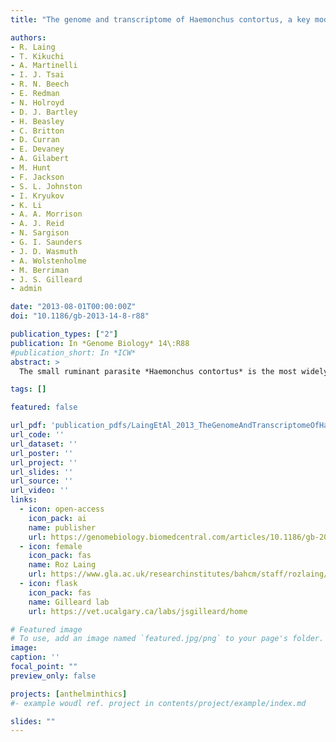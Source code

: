 ```yaml
---
title: "The genome and transcriptome of Haemonchus contortus, a key model parasite for drug and vaccine discovery"

authors:
- R. Laing
- T. Kikuchi
- A. Martinelli
- I. J. Tsai
- R. N. Beech
- E. Redman
- N. Holroyd
- D. J. Bartley
- H. Beasley
- C. Britton
- D. Curran
- E. Devaney
- A. Gilabert
- M. Hunt
- F. Jackson
- S. L. Johnston
- I. Kryukov
- K. Li
- A. A. Morrison
- A. J. Reid
- N. Sargison
- G. I. Saunders
- J. D. Wasmuth
- A. Wolstenholme
- M. Berriman
- J. S. Gilleard
- admin

date: "2013-08-01T00:00:00Z"
doi: "10.1186/gb-2013-14-8-r88"

publication_types: ["2"]
publication: In *Genome Biology* 14\:R88
#publication_short: In *ICW*
abstract: >
  The small ruminant parasite *Haemonchus contortus* is the most widely used parasitic nematode in drug discovery, vaccine development and anthelmintic resistance research. Its remarkable propensity to develop resistance threatens the viability of the sheep industry in many regions of the world and provides a cautionary example of the effect of mass drug administration to control parasitic nematodes. Its phylogenetic position makes it particularly well placed for comparison with the free-living nematode Caenorhabditis elegans and the most economically important parasites of livestock and humans. Here we report the detailed analysis of a draft genome assembly and extensive transcriptomic dataset for *H. contortus*. This represents the first genome to be published for a strongylid nematode and the most extensive transcriptomic dataset for any parasitic nematode reported to date. We show a general pattern of conservation of genome structure and gene content between *H. contortus* and *C. elegans*, but also a dramatic expansion of important parasite gene families. We identify genes involved in parasite-specific pathways such as blood feeding, neurological function, and drug metabolism. In particular, we describe complete gene repertoires for known drug target families, providing the most comprehensive understanding yet of the action of several important anthelmintics. Also, we identify a set of genes enriched in the parasitic stages of the lifecycle and the parasite gut that provide a rich source of vaccine and drug target candidates. The *H. contortus* genome and transcriptome provide an essential platform for postgenomic research in this and other important strongylid parasites.

tags: []

featured: false

url_pdf: 'publication_pdfs/LaingEtAl_2013_TheGenomeAndTranscriptomeOfHaemonchusContortusAKeyModelParasiteForDrugAndVaccineDiscovery_GenomeBiology.pdf'
url_code: ''
url_dataset: ''
url_poster: ''
url_project: ''
url_slides: ''
url_source: ''
url_video: ''
links:
  - icon: open-access
    icon_pack: ai
    name: publisher
    url: https://genomebiology.biomedcentral.com/articles/10.1186/gb-2013-14-8-r88
  - icon: female
    icon_pack: fas
    name: Roz Laing
    url: https://www.gla.ac.uk/researchinstitutes/bahcm/staff/rozlaing/
  - icon: flask
    icon_pack: fas
    name: Gilleard lab
    url: https://vet.ucalgary.ca/labs/jsgilleard/home

# Featured image
# To use, add an image named `featured.jpg/png` to your page's folder.
image:
caption: ''
focal_point: ""
preview_only: false

projects: [anthelminthics]
#- example woudl ref. project in contents/project/example/index.md

slides: ""
---
```

